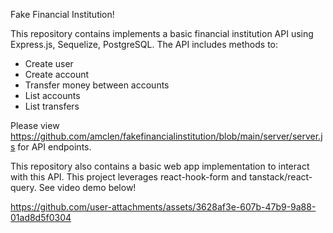 Fake Financial Institution!

This repository contains implements a basic financial institution API using Express.js, Sequelize, PostgreSQL. The API includes methods to:
- Create user
- Create account
- Transfer money between accounts
- List accounts
- List transfers

Please view https://github.com/amclen/fakefinancialinstitution/blob/main/server/server.js for API endpoints.

This repository also contains a basic web app implementation to interact with this API. This project leverages react-hook-form and tanstack/react-query. See video demo below!



https://github.com/user-attachments/assets/3628af3e-607b-47b9-9a88-01ad8d5f0304


